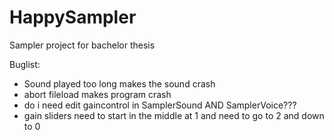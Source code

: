 # HappySampler
Sampler project for bachelor thesis

Buglist: 

* Sound played too long makes the sound crash
* abort fileload makes program crash
* do i need edit gaincontrol in SamplerSound AND SamplerVoice???
* gain sliders need to start in the middle at 1 and need to go to 2 and down to 0 
